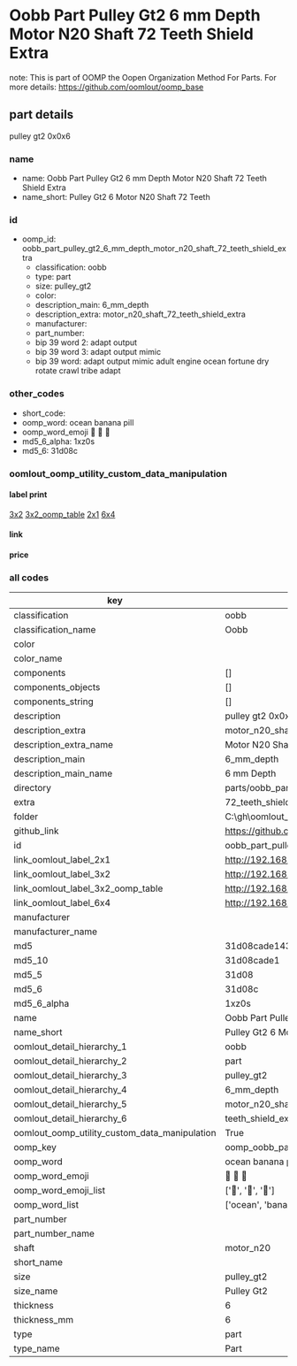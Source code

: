 # Oobb Part Pulley Gt2 6 mm Depth Motor N20 Shaft 72 Teeth Shield Extra  

note: This is part of OOMP the Oopen Organization Method For Parts. For more details: https://github.com/oomlout/oomp_base

##  part details
  



pulley gt2 0x0x6



### name
* name: Oobb Part Pulley Gt2 6 mm Depth Motor N20 Shaft 72 Teeth Shield Extra
* name_short: Pulley Gt2 6 Motor N20 Shaft 72 Teeth
### id
* oomp_id: oobb_part_pulley_gt2_6_mm_depth_motor_n20_shaft_72_teeth_shield_extra
  * classification: oobb
  * type: part
  * size: pulley_gt2
  * color: 
  * description_main: 6_mm_depth
  * description_extra: motor_n20_shaft_72_teeth_shield_extra
  * manufacturer: 
  * part_number: 
  * bip 39 word 2: adapt output
  * bip 39 word 3: adapt output mimic
  * bip 39 word: adapt output mimic adult engine ocean fortune dry rotate crawl tribe adapt

### other_codes
* short_code: 
* oomp_word: ocean banana pill
* oomp_word_emoji :ocean: :banana: :pill:
* md5_6_alpha: 1xz0s
* md5_6: 31d08c






### oomlout_oomp_utility_custom_data_manipulation
#### label print
[3x2](http://192.168.1.245:1112/?label=oomp%201xz0s)
[3x2_oomp_table](http://192.168.1.108:1112/?label=oomp%201xz0s)
[2x1](http://192.168.1.242:1112/?label=oomp%201xz0s)
[6x4](http://192.168.1.55:1112/?label=oomp%201xz0s)    

#### link

                              

#### price







### all codes 
| key | value |  
| --- | --- |  
| classification | oobb |  
| classification_name | Oobb |  
| color |  |  
| color_name |  |  
| components | [] |  
| components_objects | [] |  
| components_string | [] |  
| description | pulley gt2 0x0x6 |  
| description_extra | motor_n20_shaft_72_teeth_shield_extra |  
| description_extra_name | Motor N20 Shaft 72 Teeth Shield Extra |  
| description_main | 6_mm_depth |  
| description_main_name | 6 mm Depth |  
| directory | parts/oobb_part_pulley_gt2_6_mm_depth_motor_n20_shaft_72_teeth_shield_extra |  
| extra | 72_teeth_shield |  
| folder | C:\gh\oomlout_oobb_version_4_generated_parts\things\oobb_part_pulley_gt2_6_mm_depth_motor_n20_shaft_72_teeth_shield_extra |  
| github_link | https://github.com/oomlout/oomlout_oomp_part_src/tree/main/parts/oobb_part_pulley_gt2_6_mm_depth_motor_n20_shaft_72_teeth_shield_extra |  
| id | oobb_part_pulley_gt2_6_mm_depth_motor_n20_shaft_72_teeth_shield_extra |  
| link_oomlout_label_2x1 | http://192.168.1.242:1112/?label=oomp%201xz0s |  
| link_oomlout_label_3x2 | http://192.168.1.245:1112/?label=oomp%201xz0s |  
| link_oomlout_label_3x2_oomp_table | http://192.168.1.108:1112/?label=oomp%201xz0s |  
| link_oomlout_label_6x4 | http://192.168.1.55:1112/?label=oomp%201xz0s |  
| manufacturer |  |  
| manufacturer_name |  |  
| md5 | 31d08cade143ab7263a5303d19a75818 |  
| md5_10 | 31d08cade1 |  
| md5_5 | 31d08 |  
| md5_6 | 31d08c |  
| md5_6_alpha | 1xz0s |  
| name | Oobb Part Pulley Gt2 6 mm Depth Motor N20 Shaft 72 Teeth Shield Extra |  
| name_short | Pulley Gt2 6 Motor N20 Shaft 72 Teeth |  
| oomlout_detail_hierarchy_1 | oobb |  
| oomlout_detail_hierarchy_2 | part |  
| oomlout_detail_hierarchy_3 | pulley_gt2 |  
| oomlout_detail_hierarchy_4 | 6_mm_depth |  
| oomlout_detail_hierarchy_5 | motor_n20_shaft_72 |  
| oomlout_detail_hierarchy_6 | teeth_shield_extra |  
| oomlout_oomp_utility_custom_data_manipulation | True |  
| oomp_key | oomp_oobb_part_pulley_gt2_6_mm_depth_motor_n20_shaft_72_teeth_shield_extra |  
| oomp_word | ocean banana pill |  
| oomp_word_emoji | :ocean: :banana: :pill: |  
| oomp_word_emoji_list | [':ocean:', ':banana:', ':pill:'] |  
| oomp_word_list | ['ocean', 'banana', 'pill'] |  
| part_number |  |  
| part_number_name |  |  
| shaft | motor_n20 |  
| short_name |  |  
| size | pulley_gt2 |  
| size_name | Pulley Gt2 |  
| thickness | 6 |  
| thickness_mm | 6 |  
| type | part |  
| type_name | Part |  
